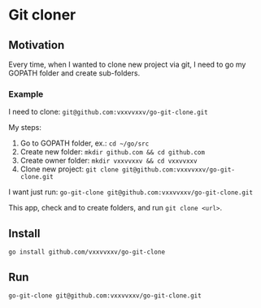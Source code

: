 # Git cloner

## Motivation

Every time, when I wanted to clone new project via git, I need to go my GOPATH folder and create sub-folders.


### Example

I need to clone: `git@github.com:vxxvvxxv/go-git-clone.git`

My steps:

1. Go to GOPATH folder, ex.: `cd ~/go/src`
2. Create new folder: `mkdir github.com && cd github.com`
3. Create owner folder: `mkdir vxxvvxxv && cd vxxvvxxv`
4. Clone new project: `git clone git@github.com:vxxvvxxv/go-git-clone.git`

I want just run: `go-git-clone git@github.com:vxxvvxxv/go-git-clone.git`

This app, check and to create folders, and run `git clone <url>`.

## Install

```shell
go install github.com/vxxvvxxv/go-git-clone
```

## Run

```shell
go-git-clone git@github.com:vxxvvxxv/go-git-clone.git
```
